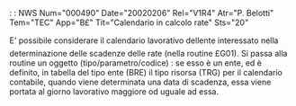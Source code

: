  :  : NWS Num="000490" Date="20020206" Rel="V1R4" Atr="P. Belotti" Tem="TEC" App="B£" Tit="Calendario in calcolo rate" Sts="20"

E' possibile considerare il calendario lavorativo dellente interessato nella determinazione delle
scadenze delle rate (nella routine £G01). Si passa alla routine un oggetto (tipo/parametro/codice) : 
se esso è un ente, ed è definito, in tabella del tipo ente (BRE) il tipo risorsa (TRG) per il calendario contabile, quando viene determinata una data di scadenza, essa viene portata al giorno lavorativo maggiore od uguale ad essa.


